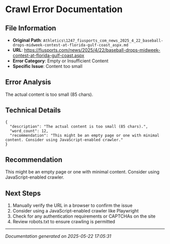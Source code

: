 # Crawl Error Documentation

## File Information
- **Original Path**: `Athletics\1247_fiusports_com_news_2025_4_22_baseball-drops-midweek-contest-at-florida-gulf-coast_aspx.md`
- **URL**: https://fiusports.com/news/2025/4/22/baseball-drops-midweek-contest-at-florida-gulf-coast.aspx
- **Error Category**: Empty or Insufficient Content
- **Specific Issue**: Content too small

## Error Analysis
The actual content is too small (85 chars).

## Technical Details
```
{
  "description": "The actual content is too small (85 chars).",
  "word_count": 12,
  "recommendation": "This might be an empty page or one with minimal content. Consider using JavaScript-enabled crawler."
}
```

## Recommendation
This might be an empty page or one with minimal content. Consider using JavaScript-enabled crawler.

## Next Steps
1. Manually verify the URL in a browser to confirm the issue
2. Consider using a JavaScript-enabled crawler like Playwright
3. Check for any authentication requirements or CAPTCHAs on the site
4. Review robots.txt to ensure crawling is permitted

---
*Documentation generated on 2025-05-22 17:05:31*
